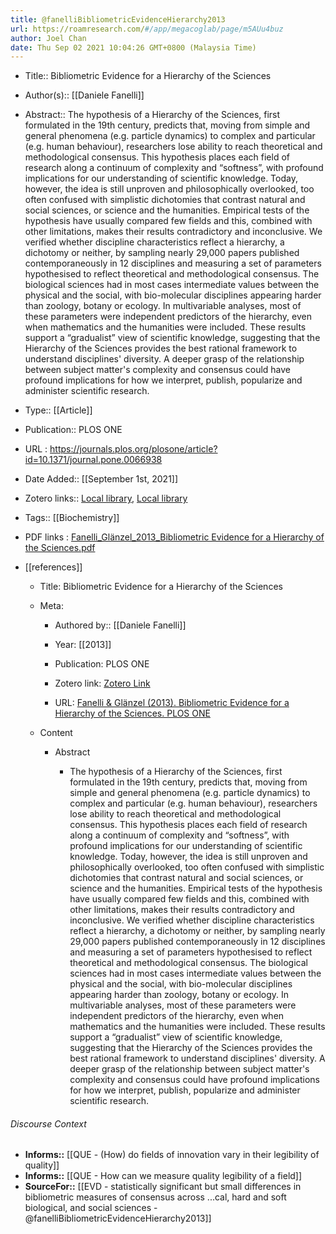 ```yaml
---
title: @fanelliBibliometricEvidenceHierarchy2013
url: https://roamresearch.com/#/app/megacoglab/page/m5AUu4buz
author: Joel Chan
date: Thu Sep 02 2021 10:04:26 GMT+0800 (Malaysia Time)
---
```


- Title:: Bibliometric Evidence for a Hierarchy of the Sciences
- Author(s):: [[Daniele Fanelli]]
- Abstract:: The hypothesis of a Hierarchy of the Sciences, first formulated in the 19th century, predicts that, moving from simple and general phenomena (e.g. particle dynamics) to complex and particular (e.g. human behaviour), researchers lose ability to reach theoretical and methodological consensus. This hypothesis places each field of research along a continuum of complexity and “softness”, with profound implications for our understanding of scientific knowledge. Today, however, the idea is still unproven and philosophically overlooked, too often confused with simplistic dichotomies that contrast natural and social sciences, or science and the humanities. Empirical tests of the hypothesis have usually compared few fields and this, combined with other limitations, makes their results contradictory and inconclusive. We verified whether discipline characteristics reflect a hierarchy, a dichotomy or neither, by sampling nearly 29,000 papers published contemporaneously in 12 disciplines and measuring a set of parameters hypothesised to reflect theoretical and methodological consensus. The biological sciences had in most cases intermediate values between the physical and the social, with bio-molecular disciplines appearing harder than zoology, botany or ecology. In multivariable analyses, most of these parameters were independent predictors of the hierarchy, even when mathematics and the humanities were included. These results support a “gradualist” view of scientific knowledge, suggesting that the Hierarchy of the Sciences provides the best rational framework to understand disciplines' diversity. A deeper grasp of the relationship between subject matter's complexity and consensus could have profound implications for how we interpret, publish, popularize and administer scientific research.
- Type:: [[Article]]
- Publication:: PLOS ONE
- URL : https://journals.plos.org/plosone/article?id=10.1371/journal.pone.0066938
- Date Added:: [[September 1st, 2021]]
- Zotero links:: [Local library](zotero://select/groups/2451508/items/89IURNU5), [Local library](https://www.zotero.org/groups/2451508/items/89IURNU5)
- Tags:: [[Biochemistry]]
- PDF links : [Fanelli_Glänzel_2013_Bibliometric Evidence for a Hierarchy of the Sciences.pdf](zotero://open-pdf/groups/2451508/items/S5VKJD9J)
- [[references]]

    - Title: Bibliometric Evidence for a Hierarchy of the Sciences

    - Meta:

        - Authored by:: [[Daniele Fanelli]]

        - Year: [[2013]]

        - Publication: PLOS ONE

        - Zotero link: [Zotero Link](zotero://select/items/7_89IURNU5)

        - URL: [Fanelli & Glänzel (2013). Bibliometric Evidence for a Hierarchy of the Sciences. PLOS ONE](https://journals.plos.org/plosone/article?id=10.1371/journal.pone.0066938)

    - Content

        - Abstract

            - The hypothesis of a Hierarchy of the Sciences, first formulated in the 19th century, predicts that, moving from simple and general phenomena (e.g. particle dynamics) to complex and particular (e.g. human behaviour), researchers lose ability to reach theoretical and methodological consensus. This hypothesis places each field of research along a continuum of complexity and “softness”, with profound implications for our understanding of scientific knowledge. Today, however, the idea is still unproven and philosophically overlooked, too often confused with simplistic dichotomies that contrast natural and social sciences, or science and the humanities. Empirical tests of the hypothesis have usually compared few fields and this, combined with other limitations, makes their results contradictory and inconclusive. We verified whether discipline characteristics reflect a hierarchy, a dichotomy or neither, by sampling nearly 29,000 papers published contemporaneously in 12 disciplines and measuring a set of parameters hypothesised to reflect theoretical and methodological consensus. The biological sciences had in most cases intermediate values between the physical and the social, with bio-molecular disciplines appearing harder than zoology, botany or ecology. In multivariable analyses, most of these parameters were independent predictors of the hierarchy, even when mathematics and the humanities were included. These results support a “gradualist” view of scientific knowledge, suggesting that the Hierarchy of the Sciences provides the best rational framework to understand disciplines' diversity. A deeper grasp of the relationship between subject matter's complexity and consensus could have profound implications for how we interpret, publish, popularize and administer scientific research.

###### Discourse Context

- **Informs::** [[QUE - (How) do fields of innovation vary in their legibility of quality]]
- **Informs::** [[QUE - How can we measure quality legibility of a field]]
- **SourceFor::** [[EVD - statistically significant but small differences in bibliometric measures of consensus across ...cal, hard and soft biological, and social sciences  - @fanelliBibliometricEvidenceHierarchy2013]]
